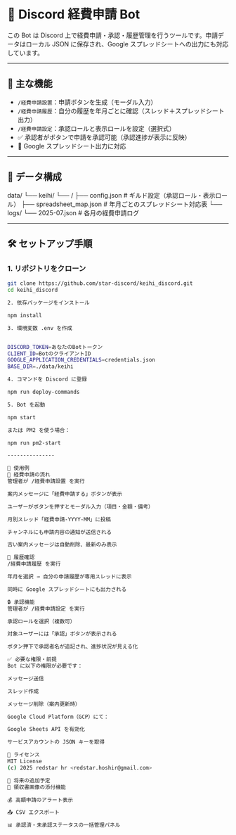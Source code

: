 # 💼 Discord 経費申請 Bot

この Bot は Discord 上で経費申請・承認・履歴管理を行うツールです。申請データはローカル JSON に保存され、Google スプレッドシートへの出力にも対応しています。

---

## 🔧 主な機能

- `/経費申請設置`：申請ボタンを生成（モーダル入力）
- `/経費申請履歴`：自分の履歴を年月ごとに確認（スレッド＋スプレッドシート出力）
- `/経費申請設定`：承認ロールと表示ロールを設定（選択式）
- ✅ 承認者がボタンで申請を承認可能（承認進捗が表示に反映）
- 📄 Google スプレッドシート出力に対応

---

## 📁 データ構成

data/
└── keihi/
└── <guildId>/
├── config.json # ギルド設定（承認ロール・表示ロール）
├── spreadsheet_map.json # 年月ごとのスプレッドシート対応表
└── logs/
└── 2025-07.json # 各月の経費申請ログ

---

## 🛠️ セットアップ手順

### 1. リポジトリをクローン

```bash
git clone https://github.com/star-discord/keihi_discord.git
cd keihi_discord

2. 依存パッケージをインストール

npm install

3. 環境変数 .env を作成


DISCORD_TOKEN=あなたのBotトークン
CLIENT_ID=BotのクライアントID
GOOGLE_APPLICATION_CREDENTIALS=credentials.json
BASE_DIR=./data/keihi

4. コマンドを Discord に登録

npm run deploy-commands

5. Bot を起動

npm start

または PM2 を使う場合：

npm run pm2-start

---------------

💬 使用例
📌 経費申請の流れ
管理者が /経費申請設置 を実行

案内メッセージに「経費申請する」ボタンが表示

ユーザーがボタンを押すとモーダル入力（項目・金額・備考）

月別スレッド「経費申請-YYYY-MM」に投稿

チャンネルにも申請内容の通知が送信される

古い案内メッセージは自動削除、最新のみ表示

📜 履歴確認
/経費申請履歴 を実行

年月を選択 → 自分の申請履歴が専用スレッドに表示

同時に Google スプレッドシートにも出力される

🔒 承認機能
管理者が /経費申請設定 を実行

承認ロールを選択（複数可）

対象ユーザーには「承認」ボタンが表示される

ボタン押下で承認者名が追記され、進捗状況が見える化

✅ 必要な権限・前提
Bot に以下の権限が必要です：

メッセージ送信

スレッド作成

メッセージ削除（案内更新時）

Google Cloud Platform（GCP）にて：

Google Sheets API を有効化

サービスアカウントの JSON キーを取得

📜 ライセンス
MIT License
(c) 2025 redstar hr <redstar.hoshir@gmail.com>

🧩 将来の追加予定
📎 領収書画像の添付機能

💰 高額申請のアラート表示

📤 CSV エクスポート

📊 承認済・未承認ステータスの一括管理パネル
